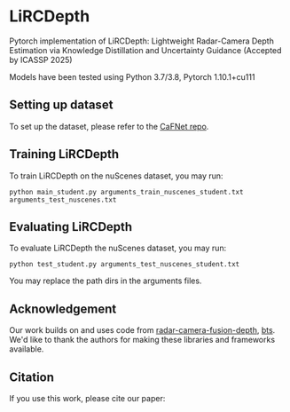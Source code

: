 # LiRCDepth

Pytorch implementation of LiRCDepth: Lightweight Radar-Camera Depth Estimation via Knowledge Distillation and Uncertainty Guidance (Accepted by ICASSP 2025)

Models have been tested using Python 3.7/3.8, Pytorch 1.10.1+cu111

## Setting up dataset
To set up the dataset, please refer to the [CaFNet repo](https://github.com/harborsarah/CaFNet).

## Training LiRCDepth
To train LiRCDepth on the nuScenes dataset, you may run:
```
python main_student.py arguments_train_nuscenes_student.txt arguments_test_nuscenes.txt
```

## Evaluating LiRCDepth
To evaluate LiRCDepth the nuScenes dataset, you may run:
```
python test_student.py arguments_test_nuscenes_student.txt 
```
You may replace the path dirs in the arguments files.

## Acknowledgement
Our work builds on and uses code from [radar-camera-fusion-depth](https://github.com/nesl/radar-camera-fusion-depth), [bts](https://github.com/cleinc/bts). We'd like to thank the authors for making these libraries and frameworks available.

## Citation
If you use this work, please cite our paper:


